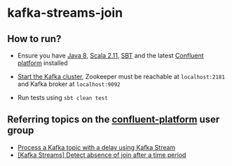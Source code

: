 # kafka-streams-join

## How to run?

- Ensure you have [Java 8](http://www.oracle.com/technetwork/java/javase/downloads/jdk8-downloads-2133151.html),
[Scala 2.11](http://www.scala-lang.org/download/),
[SBT](http://www.scala-sbt.org/download.html) and the latest
[Confluent platform](http://www.confluent.io/download) installed

- [Start the Kafka cluster](http://docs.confluent.io/3.0.0/streams/quickstart.html#start-the-kafka-cluster),
Zookeeper must be reachable at `localhost:2181` and Kafka broker at `localhost:9092`

- Run tests using `sbt clean test`

## Referring topics on the [confluent-platform](https://groups.google.com/forum/#!forum/confluent-platform) user group

- [Process a Kafka topic with a delay using Kafka Stream](https://groups.google.com/forum/#!topic/confluent-platform/rn8CJu7Wfcw)
- [[Kafka Streams] Detect absence of join after a time period](https://groups.google.com/forum/#!topic/confluent-platform/KcKi54HZZdQ)